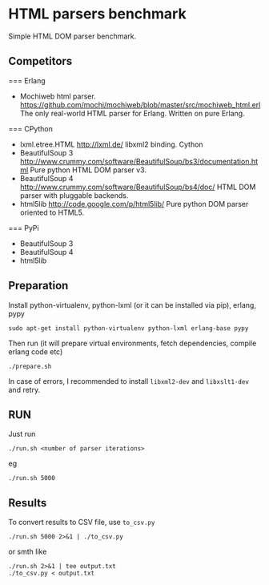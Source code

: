 HTML parsers benchmark
======================

Simple HTML DOM parser benchmark.

Competitors
-----------

=== Erlang

* Mochiweb html parser.
  https://github.com/mochi/mochiweb/blob/master/src/mochiweb_html.erl
  The only real-world HTML parser for Erlang. Written on pure Erlang.

=== CPython

* lxml.etree.HTML
  http://lxml.de/
  libxml2 binding. Cython
* BeautifulSoup 3
  http://www.crummy.com/software/BeautifulSoup/bs3/documentation.html
  Pure python HTML DOM parser v3.
* BeautifulSoup 4
  http://www.crummy.com/software/BeautifulSoup/bs4/doc/
  HTML DOM parser with pluggable backends.
* html5lib
  http://code.google.com/p/html5lib/
  Pure python DOM parser oriented to HTML5.

=== PyPi

* BeautifulSoup 3
* BeautifulSoup 4
* html5lib

Preparation
-----------

Install python-virtualenv, python-lxml (or it can be installed via pip), erlang, pypy

    sudo apt-get install python-virtualenv python-lxml erlang-base pypy

Then run (it will prepare virtual environments, fetch dependencies, compile erlang code etc)

    ./prepare.sh

In case of errors, I recommended to install `libxml2-dev` and `libxslt1-dev` and retry. 

RUN
---

Just run

    ./run.sh <number of parser iterations>

eg

    ./run.sh 5000

Results
-------

To convert results to CSV file, use `to_csv.py`

    ./run.sh 5000 2>&1 | ./to_csv.py

or smth like

    ./run.sh 2>&1 | tee output.txt
    ./to_csv.py < output.txt
